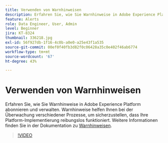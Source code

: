 ```yaml
---
title: Verwenden von Warnhinweisen
description: Erfahren Sie, wie Sie Warnhinweise in Adobe Experience Platform abonnieren und verwalten. Warnhinweise helfen Ihnen bei der Überwachung verschiedener Prozesse, um sicherzustellen, dass Ihre Platform-Implementierung reibungslos funktioniert.
feature: Alerts
role: Data Engineer, User, Admin
level: Beginner
jira: KT-8324
thumbnail: 336218.jpg
exl-id: 56f927db-1f16-4c0b-a0e0-a25e43f1a535
source-git-commit: 00ef0f40fb3d82f0c06428a35c0e402f46ab6774
workflow-type: tm+mt
source-wordcount: '67'
ht-degree: 43%

---
```


# Verwenden von Warnhinweisen

Erfahren Sie, wie Sie Warnhinweise in Adobe Experience Platform abonnieren und verwalten. Warnhinweise helfen Ihnen bei der Überwachung verschiedener Prozesse, um sicherzustellen, dass Ihre Platform-Implementierung reibungslos funktioniert. Weitere Informationen finden Sie in der Dokumentation zu [Warnhinweisen](https://experienceleague.adobe.com/docs/experience-platform/observability/alerts/overview.html?lang=de).

>[!VIDEO](https://video.tv.adobe.com/v/336218?learn=on)
